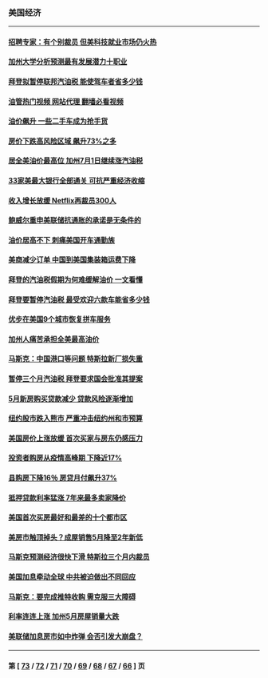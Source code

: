 ### 美国经济
---
#### [招聘专家：有个别裁员 但美科技就业市场仍火热](../../pages/ncid1078158/n13767465.md?06261245) 
#### [加州大学分析预测最有发展潜力十职业](../../pages/ncid1078158/n13767449.md?06261245) 
#### [拜登拟暂停联邦汽油税 能使驾车者省多少钱](../../pages/ncid1078158/n13767462.md?06261245) 
#### [油管热门视频 网站代理 翻墙必看视频](http://209.222.30.114:81/youtube.html?06261245)
#### [油价飙升 一些二手车成为抢手货](../../pages/ncid1078158/n13767356.md?06261245) 
#### [房价下跌高风险区域 飙升73%之多](../../pages/ncid1078158/n13767157.md?06261245) 
#### [居全美油价最高位 加州7月1日继续涨汽油税](../../pages/ncid1078158/n13767067.md?06261245) 
#### [33家美最大银行全部通关 可抗严重经济收缩](../../pages/ncid1078158/n13766719.md?06261245) 
#### [收入增长放缓 Netflix再裁员300人](../../pages/ncid1078158/n13766507.md?06261245) 
#### [鲍威尔重申美联储抗通胀的承诺是无条件的](../../pages/ncid1078158/n13766164.md?06261245) 
#### [油价居高不下 刺痛美国开车通勤族](../../pages/ncid1078158/n13766025.md?06261245) 
#### [美商减少订单 中国到美国集装箱运费下降](../../pages/ncid1078158/n13765508.md?06261245) 
#### [拜登的汽油税假期为何难缓解油价 一文看懂](../../pages/ncid1078158/n13765513.md?06261245) 
#### [拜登要暂停汽油税 最受欢迎六款车能省多少钱](../../pages/ncid1078158/n13765362.md?06261245) 
#### [优步在美国9个城市恢复拼车服务](../../pages/ncid1078158/n13765541.md?06261245) 
#### [加州人痛苦承担全美最高油价](../../pages/ncid1078158/n13765532.md?06261245) 
#### [马斯克：中国港口等问题 特斯拉新厂损失重](../../pages/ncid1078158/n13765364.md?06261245) 
#### [暂停三个月汽油税 拜登要求国会批准其提案](../../pages/ncid1078158/n13764416.md?06261245) 
#### [5月新房购买贷款减少 贷款风险逐渐增加](../../pages/ncid1078158/n13764823.md?06261245) 
#### [纽约股市跌入熊市 严重冲击纽约州和市预算](../../pages/ncid1078158/n13764847.md?06261245) 
#### [美国房价上涨放缓 首次买家与房东仍感压力](../../pages/ncid1078158/n13764776.md?06261245) 
#### [投资者购房从疫情高峰期 下降近17%](../../pages/ncid1078158/n13764709.md?06261245) 
#### [县购房下降16％ 房贷月付飙升37%](../../pages/ncid1078158/n13764686.md?06261245) 
#### [抵押贷款利率猛涨 7年来最多卖家降价](../../pages/ncid1078158/n13764677.md?06261245) 
#### [美国首次买房最好和最差的十个都市区](../../pages/ncid1078158/n13764546.md?06261245) 
#### [美房市触顶掉头？成屋销售5月降至2年新低](../../pages/ncid1078158/n13764556.md?06261245) 
#### [马斯克预测经济很快下滑 特斯拉三个月内裁员](../../pages/ncid1078158/n13764389.md?06261245) 
#### [美国加息牵动全球 中共被迫做出不同回应](../../pages/ncid1078158/n13764465.md?06261245) 
#### [马斯克：要完成推特收购 需克服三大障碍](../../pages/ncid1078158/n13764417.md?06261245) 
#### [利率连连上涨 加州5月房屋销量大跌](../../pages/ncid1078158/n13763987.md?06261245) 
#### [美联储加息房市如中炸弹 会否引发大崩盘？](../../pages/ncid1078158/n13763887.md?06261245) 

---
#### 第 [ [73](./73.md?06261245) / [72](./72.md?06261245) / [71](./71.md?06261245) / [70](./70.md?06261245) / [69](./69.md?06261245) / [68](./68.md?06261245) / [67](./67.md?06261245) / [66](./66.md?06261245) ] 页
